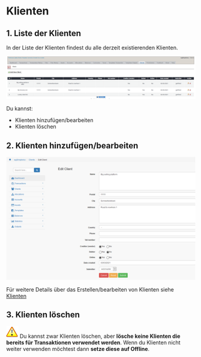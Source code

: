 # Klienten

## 1. Liste der Klienten

In der Liste der Klienten findest du alle derzeit existierenden Klienten.

![Liste der Klienten](../../.gitbook/assets/de/admin_clients.png)

Du kannst:

* Klienten hinzufügen/bearbeiten
* Klienten löschen

## 2. Klienten hinzufügen/bearbeiten

![Klienten hinzufügen/bearbeiten](../../.gitbook/assets/de/clients_edit.png)

Für weitere Details über das Erstellen/bearbeiten von Klienten siehe [Klienten](../the-user-side/accounts.md)

## 3. Klienten löschen

![Important](../../.gitbook/assets/de/important.png)
Du kannst zwar Klienten löschen, aber **lösche keine Klienten die bereits für Transaktionen verwendet werden**. Wenn du Klienten nicht weiter verwenden möchtest dann **setze diese auf Offline**.
